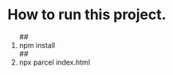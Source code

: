 # How to run this project.

<ol>
## <li> npm install </li>
## <li> npx parcel index.html  </li>
</ol>
